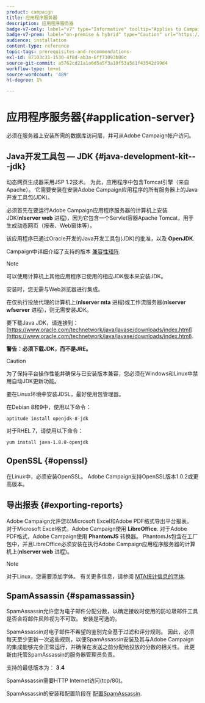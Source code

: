 ```yaml
---
product: campaign
title: 应用程序服务器
description: 应用程序服务器
badge-v7-only: label="v7" type="Informative" tooltip="Applies to Campaign Classic v7 only"
badge-v7-prem: label="on-premise & hybrid" type="Caution" url="https://experienceleague.adobe.com/docs/campaign-classic/using/installing-campaign-classic/architecture-and-hosting-models/hosting-models-lp/hosting-models.html?lang=en" tooltip="Applies to on-premise and hybrid deployments only"
audience: installation
content-type: reference
topic-tags: prerequisites-and-recommendations-
exl-id: 87103c31-1530-4f8d-ab3a-6ff73093b80c
source-git-commit: a5762cd21a1a6d5a5f3a10f53a5d1f43542d99d4
workflow-type: tm+mt
source-wordcount: '489'
ht-degree: 1%

---
```


# 应用程序服务器{#application-server}



必须在服务器上安装所需的数据库访问层，并可从Adobe Campaign帐户访问。

## Java开发工具包 — JDK {#java-development-kit---jdk}

动态网页生成器采用JSP 1.2技术。 为此，应用程序中包含Tomcat引擎（来自Apache）。 它需要安装在安装Adobe Campaign应用程序的所有服务器上的Java开发工具包(JDK)。

必须首先在要运行Adobe Campaign应用程序服务器的计算机上安装JDK(**nlserver web** 进程)，因为它包含一个Servlet容器Apache Tomcat，用于生成动态网页（报表、Web窗体等）。

该应用程序已通过Oracle开发的Java开发工具包(JDK)的批准，以及 **OpenJDK**.

Campaign中详细介绍了支持的版本 [兼容性矩阵](../../rn/using/compatibility-matrix.md).

>[!NOTE]
>
>可以使用计算机上其他应用程序已使用的相应JDK版本来安装JDK。
>  
>安装时，您无需与Web浏览器进行集成。
>
>在仅执行投放代理的计算机上(**nlserver mta** 进程)或工作流服务器(**nlserver wfserver** 进程)，则无需安装JDK。

要下载Java JDK，请连接到： [https://www.oracle.com/technetwork/java/javase/downloads/index.html](https://www.oracle.com/technetwork/java/javase/downloads/index.html).

**警告：必须下载JDK，而不是JRE。**

>[!CAUTION]
>
>为了保持平台操作性能并确保与已安装版本兼容，您必须在Windows和Linux中禁用自动JDK更新功能。

要在Linux环境中安装JDSL，最好使用包管理器。

在Debian 8和9中，使用以下命令：

```
aptitude install openjdk-8-jdk
```

对于RHEL 7，请使用以下命令：

```
yum install java-1.8.0-openjdk
```

## OpenSSL {#openssl}

在Linux中，必须安装OpenSSL。 Adobe Campaign支持OpenSSL版本1.0.2或更高版本。

## 导出报表 {#exporting-reports}

Adobe Campaign允许您以Microsoft Excel和Adobe PDF格式导出平台报表。 对于Microsoft Excel格式，Adobe Campaign使用 **LibreOffice**. 对于Adobe PDF格式，Adobe Campaign使用 **PhantomJS** 转换器。 PhantomJs包含在工厂包中，并且LibreOffice必须安装在执行Adobe Campaign应用程序服务器的计算机上(**nlserver web** 进程)。

>[!NOTE]
>
>对于Linux，您需要添加字体。 有关更多信息，请参阅 [MTA统计信息的字体](../../installation/using/prerequisites-of-campaign-installation-in-linux.md#fonts-for-mta-statistics).

## SpamAssassin {#spamassassin}

SpamAssassin允许您为电子邮件分配分数，以确定接收时使用的防垃圾邮件工具是否会将邮件风险视为不可取。 安装是可选的。

SpamAssassin对电子邮件不希望的鉴别完全基于过滤和评分规则。 因此，必须每天至少更新一次这些规则，以便SpamAssassin安装及其与Adobe Campaign的集成能够完全正常运行，并确保在发送之前分配给投放的分数的相关性。 此更新由托管SpamAssassin的服务器管理员负责。

支持的最低版本为： **3.4**

SpamAssassin需要HTTP Internet访问(tcp/80)。

SpamAssassin的安装和配置阶段在 [配置SpamAssassin](../../installation/using/configuring-spamassassin.md).
